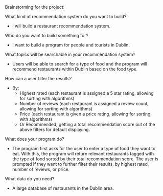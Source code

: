 Brainstorming for the project:

What kind of recommendation system do you want to build?
- I will build a restaurant recommendation system.


Who do you want to build something for?
- I want to build a program for people and tourists in Dublin.


What topics will be searchable in your recommendation system?
- Users will be able to search for a type of food and the program will recommend restaurants within Dublin based on the food type.


How can a user filter the results?
- By:
	- Highest rated (each restaurant is assigned a 5 star rating, allowing for sorting with algorithms)
	- Number of reviews (each restaurant is assigned a review count, allowing for sorting with algorithms)
	- Price (each restaurant is given a price rating, allowing for sorting with algorithms)
	- Or Recommended, getting a total recommendation score out of the above filters for default displaying.



What does your program do? 
- The program first asks for the user to enter a type of food they want to eat. 
  With this, the program will return relevant restaurants tagged with the type of food sorted by their total recommendation score.
  The user is prompted if they want to further filter their results, by highest rated, number of reviews, or price.


What data do you need?
- A large database of restaurants in the Dublin area.